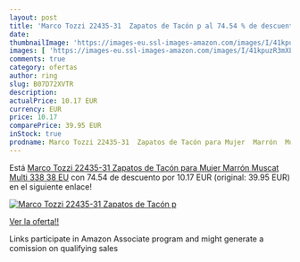 ```yaml
---
layout: post
title: 'Marco Tozzi 22435-31  Zapatos de Tacón p al 74.54 % de descuento'
date: 
thumbnailImage: 'https://images-eu.ssl-images-amazon.com/images/I/41kpuzR3mXL._SL200_.jpg'
images: [ 'https://images-eu.ssl-images-amazon.com/images/I/41kpuzR3mXL._SL200_.jpg' ]
comments: true
category: ofertas
author: ring
slug: B07D72XVTR
description:
actualPrice: 10.17 EUR
currency: EUR
price: 10.17
comparePrice: 39.95 EUR
inStock: true
prodname: Marco Tozzi 22435-31  Zapatos de Tacón para Mujer  Marrón  Muscat Multi 338   38 EU
---
```


Está [Marco Tozzi 22435-31  Zapatos de Tacón para Mujer  Marrón  Muscat Multi 338   38 EU](https://www.amazon.es/dp/B07D72XVTR/?tag=tolees-21) con 74.54 de descuento por 10.17 EUR (original: 39.95 EUR) en el siguiente enlace!

[![Marco Tozzi 22435-31  Zapatos de Tacón p](https://images-eu.ssl-images-amazon.com/images/I/41kpuzR3mXL._SL200_.jpg)](https://www.amazon.es/dp/B07D72XVTR/?tag=tolees-21)

[Ver la oferta!!](https://www.amazon.es/dp/B07D72XVTR/?tag=tolees-21)

Links participate in Amazon Associate program and might generate a comission on qualifying sales


